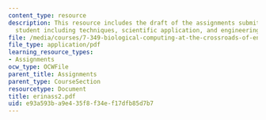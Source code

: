 ```yaml
---
content_type: resource
description: This resource includes the draft of the assignments submitted by the
  student including techniques, scientific application, and engineering application.
file: /media/courses/7-349-biological-computing-at-the-crossroads-of-engineering-and-science-spring-2005/e93a593ba9e435f8f34ef17dfb85d7b7_erinass2.pdf
file_type: application/pdf
learning_resource_types:
- Assignments
ocw_type: OCWFile
parent_title: Assignments
parent_type: CourseSection
resourcetype: Document
title: erinass2.pdf
uid: e93a593b-a9e4-35f8-f34e-f17dfb85d7b7
---
```

